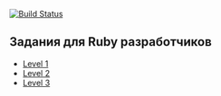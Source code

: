 [![Build Status](https://travis-ci.org/justCxx/ruby_interview.svg?branch=master)](https://travis-ci.org/justCxx/ruby_interview)

## Задания для Ruby разработчиков

 - [Level 1](./resources/level_1.md)
 - [Level 2](./resources/level_2.md)
 - [Level 3](./resources/level_3.md)
